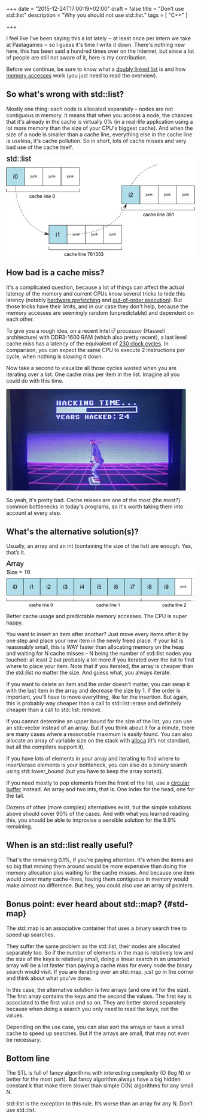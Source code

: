 +++
date = "2015-12-24T17:00:19+02:00"
draft = false
title = "Don’t use std::list"
description = "Why you should not use std::list."
tags = [ "C++" ]

+++


I feel like I’ve been saying this a lot lately ‒ at least once per intern we take at Pastagames ‒ so I guess it's time I write it down. 
There's nothing new here, this has been said a hundred times over on the Internet,
but since a lot of people are still not aware of it, here is my contribution.

<!--more-->

Before we continue, be sure to know what a [doubly linked list](http://en.wikipedia.org/wiki/Doubly_linked_list) is and how 
[memory accesses](http://en.wikipedia.org/wiki/CPU_cache) work (you just need to read the overview).


## So what's wrong with std::list?

Mostly one thing: each node is allocated separately – nodes are not contiguous in memory. 
It means that when you access a node, the chances that it's already in the cache is virtually 0% 
(in a real-life application using a lot more memory than the size of your CPU's biggest cache). 
And when the size of a node is smaller than a cache line, everything else in the cache line is useless, 
it's cache pollution. So in short, lots of cache misses and very bad use of the cache itself.

![Memory layout of an std::list](images/stdlist.png)

## How bad is a cache miss?

It's a complicated question, because a lot of things can affect the actual latency of the memory and 
current CPUs know several tricks to hide this latency (notably 
[hardware prefetching](https://software.intel.com/en-us/blogs/2009/08/24/what-you-need-to-know-about-prefetching) 
and [out-of-order execution](http://en.wikipedia.org/wiki/Out-of-order_execution)). 
But those tricks have their limits, and in our case they don't help, because the memory accesses are seemingly 
random (unpredictable) and dependent on each other.

To give you a rough idea, on a recent Intel i7 processor (Haswell architecture) with DDR3-1600 RAM (which also pretty recent), 
a last level cache miss has a latency of the equivalent of [230 clock cycles](http://www.7-cpu.com/cpu/Haswell.html). 
In comparison, you can expect the same CPU to execute 2 instructions per cycle, when nothing is slowing it down.

Now take a second to visualize all those cycles wasted when you are iterating over a list. One cache miss per item in the list.
Imagine all you could do with this time.

![Cache misses take a lot of time...](images/Kung-Fury-Time-Hack.gif)

So yeah, it's pretty bad. Cache misses are one of the most (the most?) common bottlenecks in today's programs,
so it's worth taking them into account at every step.


## What's the alternative solution(s)?

Usually, an array and an int (containing the size of the list) are enough. Yes, that’s it.

![Memory layout of an array](images/array.png)

Better cache usage and predictable memory accesses. The CPU is super happy.

You want to insert an item after another? Just move every items after it by one step and place your
new item in the newly freed place. If your list is reasonably small, this is WAY faster than allocating
memory on the heap and waiting for N cache misses – N being the number of std::list nodes you touched: 
at least 2 but probably a lot more if you iterated over the list to find where to place your item. 
Note that if you iterated, the array is cheaper than the std::list no matter the size. And guess what, 
you always iterate.

If you want to delete an item and the order doesn't matter, you can swap it with the last item in the array 
and decrease the size by 1. If the order is important, you'll have to move everything, like for the insertion. 
But again, this is probably way cheaper than a call to std::list::erase and definitely cheaper than a call 
to std::list::remove.

If you cannot determine an upper bound for the size of the list, you can use an std::vector instead of an array. 
But if you think about it for a minute, there are many cases where a reasonable maximum is easily found. You 
can also allocate an array of variable size on the stack with [alloca](https://msdn.microsoft.com/en-us/library/wb1s57t5.aspx)
(it’s not standard, but all the compilers support it).

If you have lots of elements in your array and iterating to find where to insert/erase elements is your bottleneck, 
you can also do a binary search using std::lower_bound (but you have to keep the array sorted).

If you need mostly to pop elements from the front of the list, use a [circular buffer](http://en.wikipedia.org/wiki/Circular_buffer)
instead. An array and two ints, that is. One index for the head, one for the tail.

Dozens of other (more complex) alternatives exist, but the simple solutions above should cover 90% of 
the cases. And with what you learned reading this, you should be able to improvise a sensible solution for the 9.9% remaining.


## When is an std::list really useful?

That's the remaining 0.1%, if you're paying attention. It's when the items are so big that moving them around 
would be more expensive than doing the memory allocation plus waiting for the cache misses. And because one 
item would cover many cache-lines, having them contiguous in memory would make almost no difference. 
But hey, you could also use an array of pointers.


## Bonus point: ever heard about std::map? {#std-map}

The std::map is an associative container that uses a binary search tree to speed up searches.

They suffer the same problem as the std::list, their nodes are allocated separately too. 
So if the number of elements in the map is relatively low and the size of the keys is relatively small, 
doing a linear search in an unsorted array will be a lot faster than paying a cache miss for every node 
the binary search would visit. If you are iterating over an std::map, just go in the corner and think about what you’ve done.

In this case, the alternative solution is two arrays (and one int for the size). The first array 
contains the keys and the second the values. The first key is associated to the first value and so on. 
They are better stored separately because when doing a search you only need to read the keys, not the values.

Depending on the use case, you can also sort the arrays or have a small cache to speed up searches. 
But if the arrays are small, that may not even be necessary.


## Bottom line

The STL is full of fancy algorithms with interesting complexity (O (log N) or better for the most part). 
But fancy algorithm always have a big hidden constant k that make them slower than simple O(N) algorithms for any small N.

std::list is the exception to this rule. It’s worse than an array for any N. Don’t use std::list.

